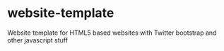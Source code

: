website-template
================

Website template for HTML5 based websites with Twitter bootstrap and other javascript stuff
